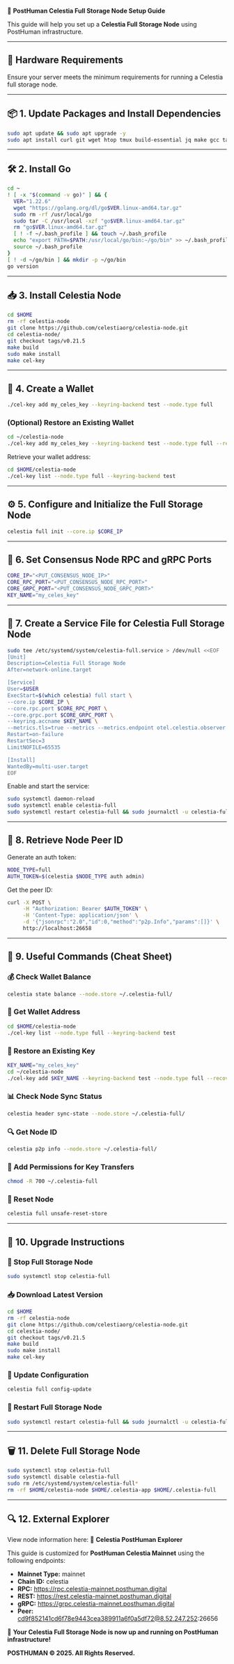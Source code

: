 🚀 **PostHuman Celestia Full Storage Node Setup Guide**

This guide will help you set up a **Celestia Full Storage Node** using PostHuman infrastructure.

---

## 🔧 Hardware Requirements
Ensure your server meets the minimum requirements for running a Celestia full storage node.

---

## 📦 1. Update Packages and Install Dependencies
```bash
sudo apt update && sudo apt upgrade -y
sudo apt install curl git wget htop tmux build-essential jq make gcc tar clang pkg-config libssl-dev ncdu -y
```

---

## 🛠 2. Install Go
```bash
cd ~
! [ -x "$(command -v go)" ] && {
  VER="1.22.6"
  wget "https://golang.org/dl/go$VER.linux-amd64.tar.gz"
  sudo rm -rf /usr/local/go
  sudo tar -C /usr/local -xzf "go$VER.linux-amd64.tar.gz"
  rm "go$VER.linux-amd64.tar.gz"
  [ ! -f ~/.bash_profile ] && touch ~/.bash_profile
  echo "export PATH=$PATH:/usr/local/go/bin:~/go/bin" >> ~/.bash_profile
  source ~/.bash_profile
}
[ ! -d ~/go/bin ] && mkdir -p ~/go/bin
go version
```

---

## 📥 3. Install Celestia Node
```bash
cd $HOME
rm -rf celestia-node
git clone https://github.com/celestiaorg/celestia-node.git
cd celestia-node/
git checkout tags/v0.21.5
make build
sudo make install
make cel-key
```

---

## 🔑 4. Create a Wallet
```bash
./cel-key add my_celes_key --keyring-backend test --node.type full
```

### (Optional) Restore an Existing Wallet
```bash
cd ~/celestia-node
./cel-key add my_celes_key --keyring-backend test --node.type full --recover
```

Retrieve your wallet address:
```bash
cd $HOME/celestia-node
./cel-key list --node.type full --keyring-backend test
```

---

## ⚙️ 5. Configure and Initialize the Full Storage Node
```bash
celestia full init --core.ip $CORE_IP
```

---

## 📡 6. Set Consensus Node RPC and gRPC Ports
```bash
CORE_IP="<PUT_CONSENSUS_NODE_IP>"
CORE_RPC_PORT="<PUT_CONSENSUS_NODE_RPC_PORT>"
CORE_GRPC_PORT="<PUT_CONSENSUS_NODE_GRPC_PORT>"
KEY_NAME="my_celes_key"
```

---

## 🔄 7. Create a Service File for Celestia Full Storage Node
```bash
sudo tee /etc/systemd/system/celestia-full.service > /dev/null <<EOF
[Unit]
Description=Celestia Full Storage Node
After=network-online.target

[Service]
User=$USER
ExecStart=$(which celestia) full start \
--core.ip $CORE_IP \
--core.rpc.port $CORE_RPC_PORT \
--core.grpc.port $CORE_GRPC_PORT \
--keyring.accname $KEY_NAME \
--metrics.tls=true --metrics --metrics.endpoint otel.celestia.observer
Restart=on-failure
RestartSec=3
LimitNOFILE=65535

[Install]
WantedBy=multi-user.target
EOF
```

Enable and start the service:
```bash
sudo systemctl daemon-reload
sudo systemctl enable celestia-full
sudo systemctl restart celestia-full && sudo journalctl -u celestia-full -fo cat
```

---

## 📡 8. Retrieve Node Peer ID
Generate an auth token:
```bash
NODE_TYPE=full
AUTH_TOKEN=$(celestia $NODE_TYPE auth admin)
```

Get the peer ID:
```bash
curl -X POST \
     -H "Authorization: Bearer $AUTH_TOKEN" \
     -H 'Content-Type: application/json' \
     -d '{"jsonrpc":"2.0","id":0,"method":"p2p.Info","params":[]}' \
     http://localhost:26658
```

---

## 📖 9. Useful Commands (Cheat Sheet)

### 💰 Check Wallet Balance
```bash
celestia state balance --node.store ~/.celestia-full/
```

### 📜 Get Wallet Address
```bash
cd $HOME/celestia-node
./cel-key list --node.type full --keyring-backend test
```

### 🔄 Restore an Existing Key
```bash
KEY_NAME="my_celes_key"
cd ~/celestia-node
./cel-key add $KEY_NAME --keyring-backend test --node.type full --recover
```

### 📊 Check Node Sync Status
```bash
celestia header sync-state --node.store ~/.celestia-full/
```

### 🔍 Get Node ID
```bash
celestia p2p info --node.store ~/.celestia-full/
```

### 🔐 Add Permissions for Key Transfers
```bash
chmod -R 700 ~/.celestia-full
```

### 🔄 Reset Node
```bash
celestia full unsafe-reset-store
```

---

## 🔄 10. Upgrade Instructions

### 🛑 Stop Full Storage Node
```bash
sudo systemctl stop celestia-full
```

### 📥 Download Latest Version
```bash
cd $HOME
rm -rf celestia-node
git clone https://github.com/celestiaorg/celestia-node.git
cd celestia-node/
git checkout tags/v0.21.5
make build
sudo make install
make cel-key
```

### 🔄 Update Configuration
```bash
celestia full config-update
```

### 🚀 Restart Full Storage Node
```bash
sudo systemctl restart celestia-full && sudo journalctl -u celestia-full -fo cat
```

---

## 🗑 11. Delete Full Storage Node
```bash
sudo systemctl stop celestia-full
sudo systemctl disable celestia-full
sudo rm /etc/systemd/system/celestia-full*
rm -rf $HOME/celestia-node $HOME/.celestia-app $HOME/.celestia-full
```

---

## 🔍 12. External Explorer
View node information here:
🔗 **Celestia PostHuman Explorer**

This guide is customized for **PostHuman Celestia Mainnet** using the following endpoints:

- **Mainnet Type:** mainnet
- **Chain ID:** celestia
- **RPC:** https://rpc.celestia-mainnet.posthuman.digital
- **REST:** https://rest.celestia-mainnet.posthuman.digital
- **gRPC:** https://grpc.celestia-mainnet.posthuman.digital
- **Peer:** cd9f852141cd6f78e9443cea389911a6f0a5df72@8.52.247.252:26656

🚀 **Your Celestia Full Storage Node is now up and running on PostHuman infrastructure!**

**POSTHUMAN © 2025. All Rights Reserved.**

